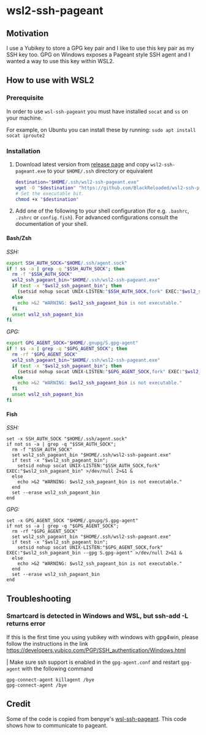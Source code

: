# wsl2-ssh-pageant

## Motivation
I use a Yubikey to store a GPG key pair and I like to use this key pair as my SSH key too. GPG on Windows exposes a Pageant style SSH agent and I wanted a way to use this key within WSL2.

## How to use with WSL2

### Prerequisite
In order to use `wsl-ssh-pageant` you must have installed `socat` and `ss` on your machine.

For example, on Ubuntu you can install these by running: `sudo apt install socat iproute2`

### Installation
1. Download latest version from [release page](https://github.com/BlackReloaded/wsl2-ssh-pageant/releases/latest) and copy `wsl2-ssh-pageant.exe` to your `$HOME/.ssh` directory or equivalent
    ```bash
    destination="$HOME/.ssh/wsl2-ssh-pageant.exe"
    wget -O "$destination" "https://github.com/BlackReloaded/wsl2-ssh-pageant/releases/latest/download/wsl2-ssh-pageant.exe"
    # Set the executable bit.
    chmod +x "$destination"
    ```
2. Add one of the following to your shell configuration (for e.g. `.bashrc`, `.zshrc` or `config.fish`). For advanced configurations consult the documentation of your shell.

#### Bash/Zsh

*SSH:*
```bash
export SSH_AUTH_SOCK="$HOME/.ssh/agent.sock"
if ! ss -a | grep -q "$SSH_AUTH_SOCK"; then
  rm -f "$SSH_AUTH_SOCK"
  wsl2_ssh_pageant_bin="$HOME/.ssh/wsl2-ssh-pageant.exe"
  if test -x "$wsl2_ssh_pageant_bin"; then
    (setsid nohup socat UNIX-LISTEN:"$SSH_AUTH_SOCK,fork" EXEC:"$wsl2_ssh_pageant_bin" >/dev/null 2>&1 &)
  else
    echo >&2 "WARNING: $wsl2_ssh_pageant_bin is not executable."
  fi
  unset wsl2_ssh_pageant_bin
fi
```

*GPG:*
```bash
export GPG_AGENT_SOCK="$HOME/.gnupg/S.gpg-agent"
if ! ss -a | grep -q "$GPG_AGENT_SOCK"; then
  rm -rf "$GPG_AGENT_SOCK"
  wsl2_ssh_pageant_bin="$HOME/.ssh/wsl2-ssh-pageant.exe"
  if test -x "$wsl2_ssh_pageant_bin"; then
    (setsid nohup socat UNIX-LISTEN:"$GPG_AGENT_SOCK,fork" EXEC:"$wsl2_ssh_pageant_bin --gpg S.gpg-agent" >/dev/null 2>&1 &)
  else
    echo >&2 "WARNING: $wsl2_ssh_pageant_bin is not executable."
  fi
  unset wsl2_ssh_pageant_bin
fi
```

#### Fish

*SSH:*
```fish
set -x SSH_AUTH_SOCK "$HOME/.ssh/agent.sock"
if not ss -a | grep -q "$SSH_AUTH_SOCK";
  rm -f "$SSH_AUTH_SOCK"
  set wsl2_ssh_pageant_bin "$HOME/.ssh/wsl2-ssh-pageant.exe"
  if test -x "$wsl2_ssh_pageant_bin";
    setsid nohup socat UNIX-LISTEN:"$SSH_AUTH_SOCK,fork" EXEC:"$wsl2_ssh_pageant_bin" >/dev/null 2>&1 &
  else
    echo >&2 "WARNING: $wsl2_ssh_pageant_bin is not executable."
  end
  set --erase wsl2_ssh_pageant_bin
end
```

*GPG:*
```fish
set -x GPG_AGENT_SOCK "$HOME/.gnupg/S.gpg-agent"
if not ss -a | grep -q "$GPG_AGENT_SOCK";
  rm -rf "$GPG_AGENT_SOCK"
  set wsl2_ssh_pageant_bin "$HOME/.ssh/wsl2-ssh-pageant.exe"
  if test -x "$wsl2_ssh_pageant_bin";
    setsid nohup socat UNIX-LISTEN:"$GPG_AGENT_SOCK,fork" EXEC:"$wsl2_ssh_pageant_bin --gpg S.gpg-agent" >/dev/null 2>&1 &
  else
    echo >&2 "WARNING: $wsl2_ssh_pageant_bin is not executable."
  end
  set --erase wsl2_ssh_pageant_bin
end
```

## Troubleshooting

### Smartcard is detected in Windows and WSL, but ssh-add -L returns error
If this is the first time you using yubikey with windows with gpg4win, please follow the instructions in the link
https://developers.yubico.com/PGP/SSH_authentication/Windows.html

| Make sure ssh support is enabled in the `gpg-agent.conf` and restart `gpg-agent` with the following command

```
gpg-connect-agent killagent /bye
gpg-connect-agent /bye
```

## Credit

Some of the code is copied from benpye's [wsl-ssh-pageant](https://github.com/benpye/wsl-ssh-pageant). This code shows how to communicate to pageant.
